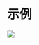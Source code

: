 # 示例

![]("https://github.com/Anyuei/anakki/blob/main/anakki-manager/src/main/resources/static/assets/images/readme01.png?raw=true")

